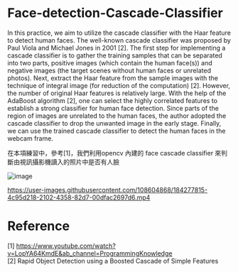 # Face-detection-Cascade-Classifier




In this practice, we aim to utilize the cascade classifier with the Haar feature to detect human faces. The well-known cascade classifier was proposed by Paul Viola and Michael Jones in 2001 [2]. The first step for implementing a cascade classifier is to gather the training samples that can be separated into two parts, positive images (which contain the human face(s)) and negative images (the target scenes without human faces or unrelated photos). Next, extract the Haar feature from the sample images with the technique of integral image (for reduction of the computation) [2]. However, the number of original Haar features is relatively large. With the help of the AdaBoost algorithm [2], one can select the highly correlated features to establish a strong classifier for human face detection. Since parts of the region of images are unrelated to the human faces, the author adopted the cascade classifier to drop the unwanted image in the early stage. Finally, we can use the trained cascade classifier to detect the human faces in the webcam frame.



在本項練習中，參考[1]，我們利用opencv 內建的 face cascade classifier 來判斷由視訊攝影機讀入的照片中是否有人臉






![image](https://user-images.githubusercontent.com/108604868/183235094-ec1f852c-4316-45ce-8ca0-868ce5d7720c.png)





https://user-images.githubusercontent.com/108604868/184277815-4c95d218-2102-4358-82d7-00dfac2697d6.mp4





# Reference
[1] https://www.youtube.com/watch?v=LopYA64KmdE&ab_channel=ProgrammingKnowledge  
[2] Rapid Object Detection using a Boosted Cascade of Simple Features
